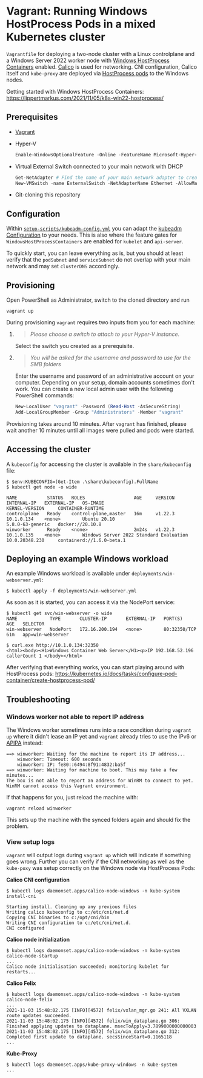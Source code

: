 # Vagrant: Running Windows HostProcess Pods in a mixed Kubernetes cluster

`Vagrantfile` for deploying a two-node cluster with a Linux controlplane and a Windows Server 2022 worker node with [Windows HostProcess Containers](https://kubernetes.io/blog/2021/08/16/windows-hostprocess-containers/) enabled. [Calico](https://www.tigera.io/project-calico/) is used for networking. CNI configuration, Calico itself and `kube-proxy` are deployed via [HostProcess pods](https://github.com/kubernetes-sigs/sig-windows-tools/tree/master/hostprocess) to the Windows nodes.

Getting started with Windows HostProcess Containers: https://lippertmarkus.com/2021/11/05/k8s-win22-hostprocess/

## Prerequisites

- [Vagrant](https://vagrantup.com/)

- Hyper-V
  ```powershell
  Enable-WindowsOptionalFeature -Online -FeatureName Microsoft-Hyper-V -All
  ```

- Virtual External Switch connected to your main network with DHCP
  ```powershell
  Get-NetAdapter # Find the name of your main network adapter to create a new switch:
  New-VMSwitch -name ExternalSwitch -NetAdapterName Ethernet -AllowManagementOS $true
  ```

- Git-cloning this repository

## Configuration

Within [`setup-scripts/kubeadm-config.yml`](setup-scripts/kubeadm-config.yml) you can adapt the [kubeadm Configuration](https://kubernetes.io/docs/reference/config-api/kubeadm-config.v1beta2/) to your needs. This is also where the feature gates for `WindowsHostProcessContainers` are enabled for `kubelet` and `api-server`. 

To quickly start, you can leave everything as is, but you should at least verify that the `podSubnet` and `serviceSubnet` do not overlap with your main network and may set `clusterDNS` accordingly.

## Provisioning

Open PowerShell as Administrator, switch to the cloned directory and run
```
vagrant up
```

During provisioning `vagrant` requires two inputs from you for each machine:
1. > *Please choose a switch to attach to your Hyper-V instance.*

    Select the switch you created as a prerequisite. 

2. > *You will be asked for the username and password to use for the SMB folders*

   Enter the username and password of an administrative account on your computer. Depending on your setup, domain accounts sometimes don't work. You can create a new local admin user with the following PowerShell commands:
   ```powershell
   New-LocalUser "vagrant" -Password (Read-Host -AsSecureString)
   Add-LocalGroupMember -Group "Administrators" -Member "vagrant"
   ```

Provisioning takes around 10 minutes. After `vagrant` has finished, please wait another 10 minutes until all images were pulled and pods were started.

## Accessing the cluster

A `kubeconfig` for accessing the cluster is available in the `share/kubeconfig` file:

```
$ $env:KUBECONFIG=(Get-Item .\share\kubeconfig).FullName
$ kubectl get node -o wide

NAME           STATUS   ROLES                  AGE     VERSION   INTERNAL-IP   EXTERNAL-IP   OS-IMAGE                                  KERNEL-VERSION     CONTAINER-RUNTIME
controlplane   Ready    control-plane,master   16m     v1.22.3   10.1.0.134    <none>        Ubuntu 20.10                              5.8.0-63-generic   docker://20.10.8
winworker      Ready    <none>                 2m24s   v1.22.3   10.1.0.135    <none>        Windows Server 2022 Standard Evaluation   10.0.20348.230     containerd://1.6.0-beta.1
```

## Deploying an example Windows workload

An example Windows workload is available under `deployments/win-webserver.yml`:
```
$ kubectl apply -f deployments/win-webserver.yml
```

As soon as it is started, you can access it via the NodePort service:
```
$ kubectl get svc/win-webserver -o wide
NAME            TYPE       CLUSTER-IP       EXTERNAL-IP   PORT(S)        AGE   SELECTOR
win-webserver   NodePort   172.16.200.194   <none>        80:32350/TCP   61m   app=win-webserver

$ curl.exe http://10.1.0.134:32350
<html><body><H1>Windows Container Web Server</H1><p>IP 192.168.52.196 callerCount 1 </body></html>
```

After verifying that everything works, you can start playing around with HostProcess pods: https://kubernetes.io/docs/tasks/configure-pod-container/create-hostprocess-pod/

## Troubleshooting

### Windows worker not able to report IP address

The Windows worker sometimes runs into a race condition during `vagrant up` where it didn't lease an IP yet and `vagrant` already tries to use the IPv6 or [APIPA](https://en.wikipedia.org/wiki/Link-local_address) instead:
```
==> winworker: Waiting for the machine to report its IP address...
    winworker: Timeout: 600 seconds
    winworker: IP: fe80::6494:8f91:4832:ba5f
==> winworker: Waiting for machine to boot. This may take a few minutes...
The box is not able to report an address for WinRM to connect to yet.
WinRM cannot access this Vagrant environment.
```

If that happens for you, just reload the machine with:
```
vagrant reload winworker
```
This sets up the machine with the synced folders again and should fix the problem.

### View setup logs

`vagrant` will output logs during `vagrant up` which will indicate if something goes wrong. Further you can verify if the CNI networking as well as the `kube-poxy` was setup correctly on the Windows node via HostProcess Pods:

**Calico CNI configuration**
```
$ kubectl logs daemonset.apps/calico-node-windows -n kube-system install-cni

Starting install. Cleaning up any previous files
Writing calico kubeconfig to c:/etc/cni/net.d
Copying CNI binaries to c:/opt/cni/bin
Writing CNI configuration to c:/etc/cni/net.d.
CNI configured
```

**Calico node initialization**
```
$ kubectl logs daemonset.apps/calico-node-windows -n kube-system calico-node-startup
...
Calico node initialisation succeeded; monitoring kubelet for restarts...
```

**Calico Felix**
```
$ kubectl logs daemonset.apps/calico-node-windows -n kube-system calico-node-felix
...
2021-11-03 15:48:02.175 [INFO][4572] felix/vxlan_mgr.go 241: All VXLAN route updates succeeded.
2021-11-03 15:48:02.175 [INFO][4572] felix/win_dataplane.go 306: Finished applying updates to dataplane. msecToApply=3.7899000000000003
2021-11-03 15:48:02.175 [INFO][4572] felix/win_dataplane.go 312: Completed first update to dataplane. secsSinceStart=0.1165118
...
```

**Kube-Proxy**
```
$ kubectl logs daemonset.apps/kube-proxy-windows -n kube-system
...
```
